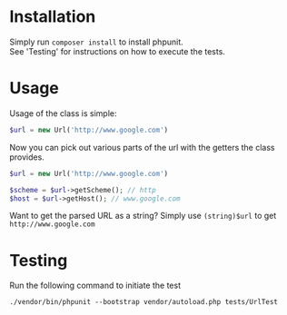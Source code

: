 # Installation

Simply run `composer install` to install phpunit.\
See 'Testing' for instructions on how to execute the tests. 

# Usage

Usage of the class is simple:

```php
$url = new Url('http://www.google.com')
```

Now you can pick out various parts of the url with the getters the class provides.

```php
$url = new Url('http://www.google.com')

$scheme = $url->getScheme(); // http
$host = $url->getHost(); // www.google.com
```

Want to get the parsed URL as a string?
Simply use `(string)$url` to get `http://www.google.com`

# Testing

Run the following command to initiate the test

 ```
 ./vendor/bin/phpunit --bootstrap vendor/autoload.php tests/UrlTest
 ```